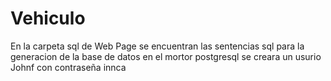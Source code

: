 # Vehiculo
En la carpeta sql de Web Page se encuentran las sentencias sql para la generacion de la base de datos en el mortor postgresql
se creara un usurio Johnf con contraseña innca
